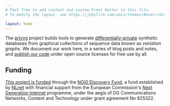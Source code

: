 ```yaml
---
# Feel free to add content and custom Front Matter to this file.
# To modify the layout, see https://jekyllrb.com/docs/themes/#overriding-theme-defaults

layout: home
---
```


The [privvg](https://github.com/privvg) project builds tools to generate [differentially-private](https://en.wikipedia.org/wiki/Differential_privacy) synthetic databases from graphical collections of sequence data known as *variation graphs*.
We document our work here, in a series of blog posts and notes, and [publish our code](https://github.com/privvg) under open source licenses for free use by all.

## Funding

[This project is funded](https://nlnet.nl/project/VariationGraph/) through the [NGI0 Discovery Fund](https://nlnet.nl/discovery), a fund established by [NLnet](https://nlnet.nl/) with financial support from the European Commission's [Next Generation Internet](https://ngi.eu/) programme, under the aegis of DG Communications Networks, Content and Technology under grant agreement No 825322.


